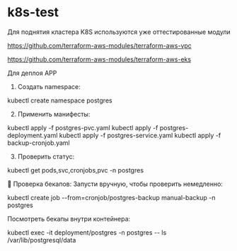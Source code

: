 # k8s-test
Для поднятия кластера K8S используются уже оттестированные модули

https://github.com/terraform-aws-modules/terraform-aws-vpc

https://github.com/terraform-aws-modules/terraform-aws-eks


Для деплоя APP

1. Создать namespace:

kubectl create namespace postgres


2. Применить манифесты:

kubectl apply -f postgres-pvc.yaml
kubectl apply -f postgres-deployment.yaml
kubectl apply -f postgres-service.yaml
kubectl apply -f backup-cronjob.yaml


3. Проверить статус:

kubectl get pods,svc,cronjobs,pvc -n postgres


📌 Проверка бекапов:
Запусти вручную, чтобы проверить немедленно:

kubectl create job --from=cronjob/postgres-backup manual-backup -n postgres


Посмотреть бекапы внутри контейнера:

kubectl exec -it deployment/postgres -n postgres -- ls /var/lib/postgresql/data
